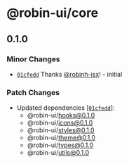 # @robin-ui/core

## 0.1.0

### Minor Changes

-   [`01cfedd`](https://github.com/robinh-jsx/robin-ui/commit/01cfeddd70c03119b7b8811ed47d2d88119c5075) Thanks [@robinh-jsx](https://github.com/robinh-jsx)! - initial

### Patch Changes

-   Updated dependencies [[`01cfedd`](https://github.com/robinh-jsx/robin-ui/commit/01cfeddd70c03119b7b8811ed47d2d88119c5075)]:
    -   @robin-ui/hooks@0.1.0
    -   @robin-ui/icons@0.1.0
    -   @robin-ui/styles@0.1.0
    -   @robin-ui/theme@0.1.0
    -   @robin-ui/types@0.1.0
    -   @robin-ui/utils@0.1.0
